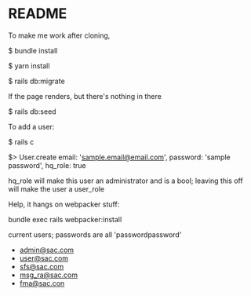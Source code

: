 # README
To make me work after cloning,

$ bundle install

$ yarn install

$ rails db:migrate

If the page renders, but there's nothing in there

$ rails db:seed

To add a user:

$ rails c

$> User.create email: 'sample.email@email.com', password: 'sample password', hq_role: true

hq_role will make this user an administrator and is a bool; leaving this off will make the user a user_role

Help, it hangs on webpacker stuff:

bundle exec rails webpacker:install

current users; passwords are all 'passwordpassword'
* admin@sac.com
* user@sac.com
* sfs@sac.com
* msg_ra@sac.com
* fma@sac.con
